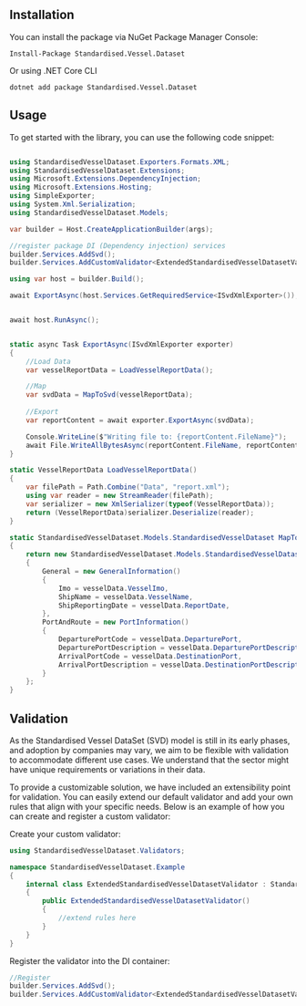 ## Installation

You can install the package via NuGet Package Manager Console:

```shell
Install-Package Standardised.Vessel.Dataset
```

Or using .NET Core CLI

```shell
dotnet add package Standardised.Vessel.Dataset
```

## Usage
To get started with the library, you can use the following code snippet:

```c#

using StandardisedVesselDataset.Exporters.Formats.XML;
using StandardisedVesselDataset.Extensions;
using Microsoft.Extensions.DependencyInjection;
using Microsoft.Extensions.Hosting;
using SimpleExporter;
using System.Xml.Serialization;
using StandardisedVesselDataset.Models;

var builder = Host.CreateApplicationBuilder(args);

//register package DI (Dependency injection) services
builder.Services.AddSvd();
builder.Services.AddCustomValidator<ExtendedStandardisedVesselDatasetValidator>();

using var host = builder.Build();

await ExportAsync(host.Services.GetRequiredService<ISvdXmlExporter>());


await host.RunAsync();


static async Task ExportAsync(ISvdXmlExporter exporter)
{
    //Load Data
    var vesselReportData = LoadVesselReportData();

    //Map
    var svdData = MapToSvd(vesselReportData);
    
    //Export
    var reportContent = await exporter.ExportAsync(svdData);

    Console.WriteLine($"Writing file to: {reportContent.FileName}");
    await File.WriteAllBytesAsync(reportContent.FileName, reportContent.Content);
}

static VesselReportData LoadVesselReportData()
{
    var filePath = Path.Combine("Data", "report.xml");
    using var reader = new StreamReader(filePath);
    var serializer = new XmlSerializer(typeof(VesselReportData));
    return (VesselReportData)serializer.Deserialize(reader);
}

static StandardisedVesselDataset.Models.StandardisedVesselDataset MapToSvd(VesselReportData vesselData)
{
    return new StandardisedVesselDataset.Models.StandardisedVesselDataset()
    {
        General = new GeneralInformation()
        {
            Imo = vesselData.VesselImo,
            ShipName = vesselData.VesselName,
            ShipReportingDate = vesselData.ReportDate,
        },
        PortAndRoute = new PortInformation()
        {
            DeparturePortCode = vesselData.DeparturePort,
            DeparturePortDescription = vesselData.DeparturePortDescription,
            ArrivalPortCode = vesselData.DestinationPort,
            ArrivalPortDescription = vesselData.DestinationPortDescription
        }
    };
}
```
## Validation

As the Standardised Vessel DataSet (SVD) model is still in its early phases, and adoption by companies may vary, we aim to be flexible with validation to accommodate different use cases. We understand that the sector might have unique requirements or variations in their data.

To provide a customizable solution, we have included an extensibility point for validation. You can easily extend our default validator and add your own rules that align with your specific needs. Below is an example of how you can create and register a custom validator:

Create your custom validator:

```csharp
using StandardisedVesselDataset.Validators;

namespace StandardisedVesselDataset.Example
{
    internal class ExtendedStandardisedVesselDatasetValidator : StandardisedVesselDatasetValidator
    {
        public ExtendedStandardisedVesselDatasetValidator()
        {
            //extend rules here
        }
    }
}
```
Register the validator into the DI container:

```csharp
//Register
builder.Services.AddSvd();
builder.Services.AddCustomValidator<ExtendedStandardisedVesselDatasetValidator>();
```
